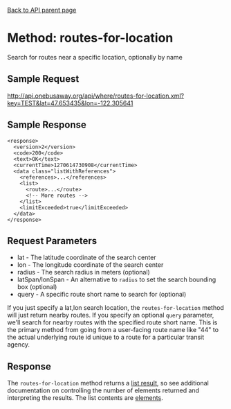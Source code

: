 [Back to API parent page](../index.html)

# Method: routes-for-location

Search for routes near a specific location, optionally by name

## Sample Request

http://api.onebusaway.org/api/where/routes-for-location.xml?key=TEST&lat=47.653435&lon=-122.305641

## Sample Response

    <response>
      <version>2</version>
      <code>200</code>
      <text>OK</text>
      <currentTime>1270614730908</currentTime>
      <data class="listWithReferences">
        <references>...</references>
        <list>
          <route>...</route>
          <!-- More routes -->
        </list>
        <limitExceeded>true</limitExceeded>
      </data>
    </response>

## Request Parameters

* lat - The latitude coordinate of the search center
* lon - The longitude coordinate of the search center
* radius - The search radius in meters (optional)
* latSpan/lonSpan - An alternative to `radius` to set the search bounding box (optional)
* query	- A specific route short name to search for (optional)

If you just specify a lat,lon search location, the `routes-for-location` method will just return nearby routes.  If you specify an optional `query` parameter, we'll search for nearby routes with the specified route short name.  This is the primary method from going from a user-facing route name like "44" to the actual underlying route id unique to a route for a particular transit agency.

## Response

The `routes-for-location` method returns a [list result](../elements/list-result.html), so see additional documentation on controlling the number of elements returned and interpreting the results.  The list contents are [<route/> elements](../elements/route.html).